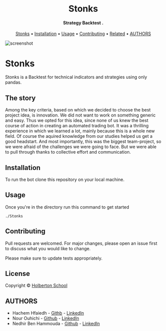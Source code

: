 <h1 align="center">
  <br>
  Stonks
  <br>
</h1>

<h4 align="center">Strategy Backtest .</h4>

<p align="center">
  <a href="#Stonks">Stonks</a> •
  <a href="#Installation">Installation</a> •
  <a href="#Usage">Usage</a> •
  <a href="#Contributing">Contributing</a> •
  <a href="#License">Related</a> •
  <a href="#AUTHORS">AUTHORS</a>
</p>

![screenshot](https://i.imgur.com/OU0MiFI.png)
# Stonks

Stonks is a Backtest for technical indicators and strategies using only pandas. 

 ## The story
Among the key criteria, based on which we decided to choose the best project idea, is innovation. We did not want to work on something generic and easy. Thus we opted for this idea, since none of us knew the best course of action in creating an automated trading bot. It was a thrilling experience in which we learned a lot, mainly because this is a whole new field. Of course the aquired knowledge from our studies helped us get a good headstart. And most importantly, this was the biggest team-project, so we were afraid of the challenges we were going to face. But we were able to pull through thanks to collective effort and communication.

## Installation

To run the bot clone this repository on your local machine.

## Usage
Once you're in the directory run this command to get started
```
./Stonks
```

## Contributing
Pull requests are welcomed. For major changes, please open an issue first to discuss what you would like to change.

Please make sure to update tests appropriately.

## License
 Copyright © [Holberton School](https://www.holbertonschool.com/)

## AUTHORS
* Hachem Hfaiedh - [Githb](https://github.com/hachemhfaiedh)
             - [LinkedIn](https://www.linkedin.com/in/hachem-hfaiedh-52a1a11a1/)
* Nour Ouhichi - [Github](https://github.com/nourouhichi/Stonks1.0)
             - [LinkedIn](https://www.linkedin.com/in/nour-ouhichi-6551aa1a1/)
* Nedhir Ben Hammouda - [Github](https://github.com/nedhir6)
             - [LinkedIn](https://www.linkedin.com/in/nedhir/)

